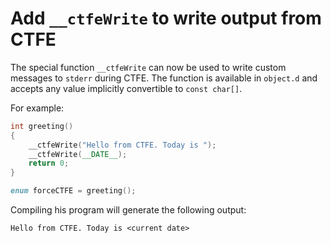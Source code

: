 # Add `__ctfeWrite` to write output from CTFE

The special function `__ctfeWrite` can now be used to write custom messages to
`stderr` during CTFE. The function is available in `object.d` and accepts any
value implicitly convertible to `const char[]`.

For example:

```d
int greeting()
{
	__ctfeWrite("Hello from CTFE. Today is ");
	__ctfeWrite(__DATE__);
	return 0;
}

enum forceCTFE = greeting();
```

Compiling his program will generate the following output:

```
Hello from CTFE. Today is <current date>
```
